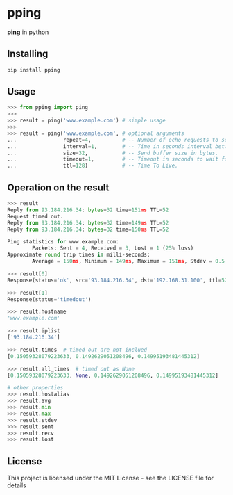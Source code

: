 # pping

**ping** in python

## Installing

```python
pip install pping
```

## Usage

```python
>>> from pping import ping
>>>
>>> result = ping('www.example.com') # simple usage
>>>
>>> result = ping('www.example.com', # optional arguments
...               repeat=4,          # -- Number of echo requests to send.
...               interval=1,        # -- Time in seconds interval between each request.
...               size=32,           # -- Send buffer size in bytes.
...               timeout=1,         # -- Timeout in seconds to wait for each reply.
...               ttl=128)           # -- Time To Live.
```

## Operation on the result

```python
>>> result
Reply from 93.184.216.34: bytes=32 time=151ms TTL=52
Request timed out.
Reply from 93.184.216.34: bytes=32 time=149ms TTL=52
Reply from 93.184.216.34: bytes=32 time=150ms TTL=52

Ping statistics for www.example.com:
        Packets: Sent = 4, Received = 3, Lost = 1 (25% loss)
Approximate round trip times in milli-seconds:
        Average = 150ms, Minimum = 149ms, Maximum = 151ms, Stdev = 0.5
```

```python
>>> result[0]
Response(status='ok', src='93.184.216.34', dst='192.168.31.100', ttl=52, size=32, seq=1, rtt=0.15059328079223633)
```

```python
>>> result[1]
Response(status='timedout')
```

```python
>>> result.hostname
'www.example.com'
```

```python
>>> result.iplist
['93.184.216.34']
```

```python
>>> result.times  # timed out are not inclued
[0.15059328079223633, 0.1492629051208496, 0.14995193481445312]
```

```python
>>> result.all_times  # timed out as None
[0.15059328079223633, None, 0.1492629051208496, 0.14995193481445312]
```

```python
# other properties
>>> result.hostalias
>>> result.avg
>>> result.min
>>> result.max
>>> result.stdev
>>> result.sent
>>> result.recv
>>> result.lost
```

## License

This project is licensed under the MIT License - see the LICENSE file for details

